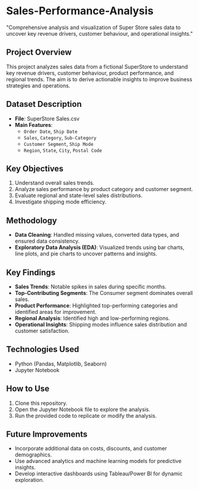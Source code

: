 # Sales-Performance-Analysis
"Comprehensive analysis and visualization of Super Store sales data to uncover key revenue drivers, customer behaviour, and operational insights."

## Project Overview
This project analyzes sales data from a fictional SuperStore to understand key revenue drivers, customer behaviour, product performance, and regional trends. The aim is to derive actionable insights to improve business strategies and operations.

## Dataset Description
- **File**: SuperStore Sales.csv
- **Main Features**:
  - `Order Date`, `Ship Date`
  - `Sales`, `Category`, `Sub-Category`
  - `Customer Segment`, `Ship Mode`
  - `Region`, `State`, `City`, `Postal Code`

## Key Objectives
1. Understand overall sales trends.
2. Analyze sales performance by product category and customer segment.
3. Evaluate regional and state-level sales distributions.
4. Investigate shipping mode efficiency.

## Methodology
- **Data Cleaning**: Handled missing values, converted data types, and ensured data consistency.
- **Exploratory Data Analysis (EDA)**: Visualized trends using bar charts, line plots, and pie charts to uncover patterns and insights.

## Key Findings
- **Sales Trends**: Notable spikes in sales during specific months.
- **Top-Contributing Segments**: The Consumer segment dominates overall sales.
- **Product Performance**: Highlighted top-performing categories and identified areas for improvement.
- **Regional Analysis**: Identified high and low-performing regions.
- **Operational Insights**: Shipping modes influence sales distribution and customer satisfaction.

## Technologies Used
- Python (Pandas, Matplotlib, Seaborn)
- Jupyter Notebook

## How to Use
1. Clone this repository.
2. Open the Jupyter Notebook file to explore the analysis.
3. Run the provided code to replicate or modify the analysis.

## Future Improvements
- Incorporate additional data on costs, discounts, and customer demographics.
- Use advanced analytics and machine learning models for predictive insights.
- Develop interactive dashboards using Tableau/Power BI for dynamic exploration.
